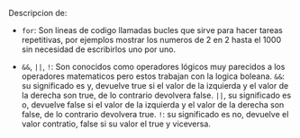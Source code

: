 Descripcion de:

* `for`: Son lineas de codigo llamadas bucles que sirve para hacer tareas repetitivas, por ejemplos mostrar los numeros de 2 en 2 hasta el 1000 sin necesidad de escribirlos uno por uno.

* `&&`, `||`, `!`: Son conocidos como operadores lógicos muy parecidos a los operadores matematicos pero estos trabajan con la logica boleana. 
`&&`: su significado es y, devuelve true si el valor de la izquierda y el valor de la derecha son true, de lo contrario devolvera false.
`||`, su significado es o, devuelve false si el valor de la izquierda y el valor de la derecha son false, de lo contrario devolvera true.
`!`: su significado es no, devuelve el valor contratio, false si su valor el true y viceversa.